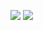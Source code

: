 ![](https://files.catbox.moe/4x81od.png)
![](https://komarev.com/ghpvc/?username=exoean&color=lightgrey&style=for-the-badge&label=👋)
